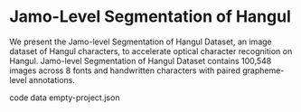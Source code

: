 # Jamo-Level Segmentation of Hangul

We present the Jamo-level Segmentation of Hangul Dataset, an image dataset of Hangul characters, to accelerate optical character recognition on Hangul. Jamo-level Segmentation of Hangul Dataset contains 100,548 images across 8 fonts and handwritten characters with paired grapheme-level annotations. 

code
data
empty-project.json